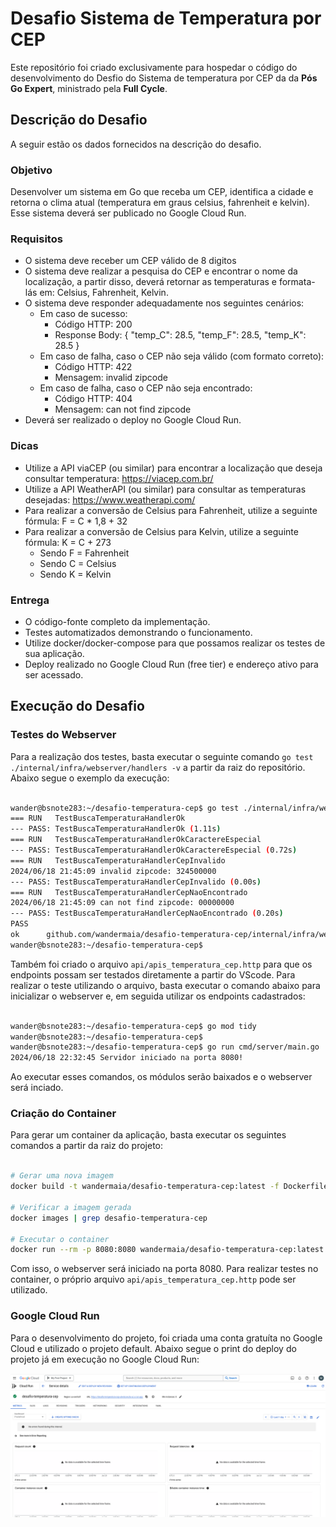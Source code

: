 # Desafio Sistema de Temperatura por CEP

Este repositório foi criado exclusivamente para hospedar o código do desenvolvimento do Desfio do Sistema de temperatura por CEP da da **Pós Go Expert**, ministrado pela **Full Cycle**.

## Descrição do Desafio

A seguir estão os dados fornecidos na descrição do desafio.

### Objetivo

Desenvolver um sistema em Go que receba um CEP, identifica a cidade e retorna o clima atual (temperatura em graus celsius, fahrenheit e kelvin). Esse sistema deverá ser publicado no Google Cloud Run.

### Requisitos

- O sistema deve receber um CEP válido de 8 digitos
- O sistema deve realizar a pesquisa do CEP e encontrar o nome da localização, a partir disso, deverá retornar as temperaturas e formata-lás em: Celsius, Fahrenheit, Kelvin.
- O sistema deve responder adequadamente nos seguintes cenários:
    - Em caso de sucesso:
        - Código HTTP: 200
        - Response Body: { "temp_C": 28.5, "temp_F": 28.5, "temp_K": 28.5 }
    - Em caso de falha, caso o CEP não seja válido (com formato correto):
        - Código HTTP: 422
        - Mensagem: invalid zipcode
    - Em caso de falha, caso o CEP não seja encontrado:
        - Código HTTP: 404
        - Mensagem: can not find zipcode
- Deverá ser realizado o deploy no Google Cloud Run.

### Dicas

- Utilize a API viaCEP (ou similar) para encontrar a localização que deseja consultar temperatura: https://viacep.com.br/
- Utilize a API WeatherAPI (ou similar) para consultar as temperaturas desejadas: https://www.weatherapi.com/
- Para realizar a conversão de Celsius para Fahrenheit, utilize a seguinte fórmula: F = C * 1,8 + 32
- Para realizar a conversão de Celsius para Kelvin, utilize a seguinte fórmula: K = C + 273
    - Sendo F = Fahrenheit
    - Sendo C = Celsius
    - Sendo K = Kelvin

### Entrega

- O código-fonte completo da implementação.
- Testes automatizados demonstrando o funcionamento.
- Utilize docker/docker-compose para que possamos realizar os testes de sua aplicação.
- Deploy realizado no Google Cloud Run (free tier) e endereço ativo para ser acessado.


## Execução do Desafio

### Testes do Webserver

Para a realização dos testes, basta executar o seguinte comando `go test ./internal/infra/webserver/handlers -v` a partir da raiz do repositório. Abaixo segue o exemplo da execução:



```bash

wander@bsnote283:~/desafio-temperatura-cep$ go test ./internal/infra/webserver/handlers -v
=== RUN   TestBuscaTemperaturaHandlerOk
--- PASS: TestBuscaTemperaturaHandlerOk (1.11s)
=== RUN   TestBuscaTemperaturaHandlerOkCaractereEspecial
--- PASS: TestBuscaTemperaturaHandlerOkCaractereEspecial (0.72s)
=== RUN   TestBuscaTemperaturaHandlerCepInvalido
2024/06/18 21:45:09 invalid zipcode: 324500000
--- PASS: TestBuscaTemperaturaHandlerCepInvalido (0.00s)
=== RUN   TestBuscaTemperaturaHandlerCepNaoEncontrado
2024/06/18 21:45:09 can not find zipcode: 00000000
--- PASS: TestBuscaTemperaturaHandlerCepNaoEncontrado (0.20s)
PASS
ok  	github.com/wandermaia/desafio-temperatura-cep/internal/infra/webserver/handlers	(cached)
wander@bsnote283:~/desafio-temperatura-cep$ 


```

Também foi criado o arquivo `api/apis_temperatura_cep.http` para que os endpoints possam ser testados diretamente a partir do VScode. Para realizar o teste utilizando o arquivo, basta executar o comando abaixo para inicializar o webserver e, em seguida utilizar os endpoints cadastrados:


```bash

wander@bsnote283:~/desafio-temperatura-cep$ go mod tidy
wander@bsnote283:~/desafio-temperatura-cep$ 
wander@bsnote283:~/desafio-temperatura-cep$ go run cmd/server/main.go 
2024/06/18 22:32:45 Servidor iniciado na porta 8080!


```

Ao executar esses comandos, os módulos serão baixados e o webserver será inciado.


### Criação do Container


Para gerar um container da aplicação, basta executar os seguintes comandos a partir da raiz do projeto:


```bash

# Gerar uma nova imagem
docker build -t wandermaia/desafio-temperatura-cep:latest -f Dockerfile.prod .

# Verificar a imagem gerada
docker images | grep desafio-temperatura-cep

# Executar o container
docker run --rm -p 8080:8080 wandermaia/desafio-temperatura-cep:latest

```

Com isso, o webserver será iniciado na porta 8080. Para realizar testes no container, o próprio arquivo `api/apis_temperatura_cep.http` pode ser utilizado.


### Google Cloud Run


Para o desenvolvimento do projeto, foi criada uma conta gratuíta no Google Cloud e utilizado o projeto default. Abaixo segue o print do deploy do projeto já em execução no Google Cloud Run:


![gcp-service.png](/.img/gcp-service.png)









